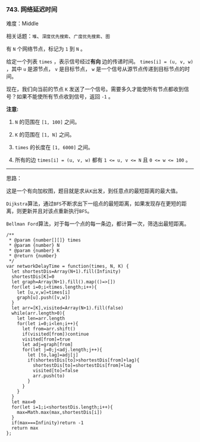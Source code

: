 ### 743. 网络延迟时间

难度：Middle

相关话题：`堆`、`深度优先搜索`、`广度优先搜索`、`图`

有 `N` 个网络节点，标记为 `1` 到 `N` 。



给定一个列表 `times` ，表示信号经过**有向** 边的传递时间。 `times[i] = (u, v, w)` ，其中 `u` 是源节点， `v` 是目标节点，  `w` 是一个信号从源节点传递到目标节点的时间。



现在，我们向当前的节点 `K` 发送了一个信号。需要多久才能使所有节点都收到信号？如果不能使所有节点收到信号，返回 `-1` 。



**注意:** 




1.  `N` 的范围在 `[1, 100]` 之间。

2.  `K` 的范围在 `[1, N]` 之间。

3.  `times` 的长度在 `[1, 6000]` 之间。

4. 所有的边 `times[i] = (u, v, w)` 都有 `1 <= u, v <= N` 且 `0 <= w <= 100` 。






-----

思路：

这是一个有向加权图，题目就是求从`K`出发，到任意点的最短距离的最大值。

`Dijkstra`算法，通过`BFS`不断求出下一组点的最短距离，如果发现存在更短的距离，则更新并且对该点重新执行`BFS`。

`Bellman Ford`算法，对于每一个点的每一条边，都计算一次，筛选出最短距离。


```
/**
 * @param {number[][]} times
 * @param {number} N
 * @param {number} K
 * @return {number}
 */
var networkDelayTime = function(times, N, K) {
  let shortestDis=Array(N+1).fill(Infinity)
  shortestDis[K]=0
  let graph=Array(N+1).fill().map(()=>[])
  for(let i=0;i<times.length;i++){
    let [u,v,w]=times[i]
    graph[u].push([v,w])
  }
  let arr=[K],visited=Array(N+1).fill(false)
  while(arr.length>0){
    let len=arr.length
    for(let i=0;i<len;i++){
      let from=arr.shift()
      if(visited[from])continue
      visited[from]=true
      let adj=graph[from]
      for(let j=0;j<adj.length;j++){
        let [to,lag]=adj[j]
        if(shortestDis[to]>shortestDis[from]+lag){
          shortestDis[to]=shortestDis[from]+lag
          visited[to]=false
          arr.push(to)
        }
      }
    }
  }
  let max=0
  for(let i=1;i<shortestDis.length;i++){
    max=Math.max(max,shortestDis[i])
  }
  if(max===Infinity)return -1
  return max
};



```

